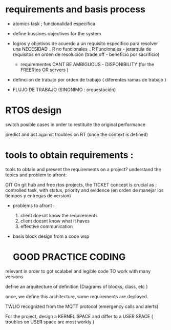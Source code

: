 # requirements and basis process

- atomics task ; funcionalidad específica

- define bussines objectives for the system

- logros y objetivos de acuerdo a un requisito especifico para resolver una NECESIDAD
  _ R no funcionales
  _ R Funcionales - jerarquia de requisitos en orden de resolución
  (trade off - beneficio por sacrificio)
  - requirementes CANT BE AMBIGUOUS - DISPONIBILITY (for the FREERtos OR servers )
- definciion de trabajo por orden de trabajo ( diferentes ramas de trabajo )
- FLUJO DE TRABAJO (SINONIMO : orquestación)

# RTOS design

switch posible cases in order to restituite the original performance

predict and act against troubles on RT (once the context is defined)

# tools to obtain requirements :

tools to obtain and present the requirements on a project? understand the topics and problem to afront:

GIT
On git hub and free rtos projects, the TICKET concept is crucial as :
controlled task, with status, priority and evidence
(en orden de manejar los tiempos y entregas de version)

- problems to afront :

  1. client doesnt know the requirements
  2. client doesnt know what it haves
  3. effective communication

- basis block design from a code wsp

  # GOOD PRACTICE CODING

relevant in order to got scalabel and legible code TO work with many versions

define an arquitecture of definition (Diagrams of blocks, class, etc )

once, we define this architecture, some requirements are deployed.

TWLIO recognized from the MQTT protocol (emergency calls and alerts)

For the project, design a KERNEL SPACE and differ to a USER SPACE ( troubles on USER space are most workly )
